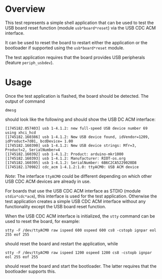 # Overview

This test represents a simple shell application that can be used to test
the USB board reset function (module `usb*board*reset`) via the USB CDC ACM
interface.

It can be used to reset the board to restart either the application or the
bootloader if supported using the `usb*board*reset` module.

The test application requires that the board provides USB peripherals
(feature `periph_usbdev`).

# Usage

Once the test application is flashed, the board should be detected. The output
of command
```
dmesg
```
should look like the following and should show the USB DC ACM interface:
```
[1745182.057403] usb 1-4.1.2: new full-speed USB device number 69 using xhci_hcd
[1745182.160386] usb 1-4.1.2: New USB device found, idVendor=1209, idProduct=7d01, bcdDevice= 1.00
[1745182.160390] usb 1-4.1.2: New USB device strings: Mfr=3, Product=2, SerialNumber=4
[1745182.160392] usb 1-4.1.2: Product: arduino-mkr1000
[1745182.160393] usb 1-4.1.2: Manufacturer: RIOT-os.org
[1745182.160395] usb 1-4.1.2: SerialNumber: 6B6C2CA5229020D8
[1745182.170982] cdc_acm 1-4.1.2:1.0: ttyACM0: USB ACM device
```
*Note*: The interface `ttyACM0` could be different depending on which other
        USB CDC ACM devices are already in use.

For boards that use the USB CDC ACM interface as STDIO (module `stdio*cdc*acm`),
this interface is used for the test application. Otherwise the test application
creates a simple USB CDC ACM interface without any functionality except the
USB board reset function.

When the USB CDC ACM interface is initialized, the `stty` command can be used
to reset the board, for example:
```
stty -F /dev/ttyACM0 raw ispeed 600 ospeed 600 cs8 -cstopb ignpar eol 255 eof 255
```
should reset the board and restart the application, while
```
stty -F /dev/ttyACM0 raw ispeed 1200 ospeed 1200 cs8 -cstopb ignpar eol 255 eof 255
```
should reset the board and start the bootloader. The latter requires that the
bootloader supports this.
